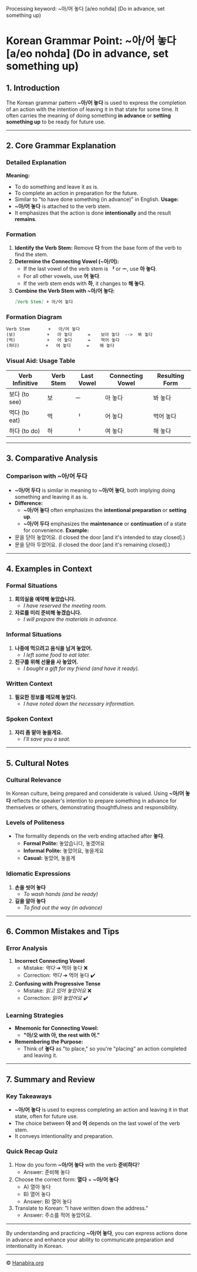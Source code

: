 Processing keyword: ~아/어 놓다 [a/eo nohda] (Do in advance, set something up)
# Korean Grammar Point: ~아/어 놓다 [a/eo nohda] (Do in advance, set something up)

## 1. Introduction
The Korean grammar pattern **~아/어 놓다** is used to express the completion of an action with the intention of leaving it in that state for some time. It often carries the meaning of doing something **in advance** or **setting something up** to be ready for future use.

---
## 2. Core Grammar Explanation
### Detailed Explanation
**Meaning:**
- To do something and leave it as is.
- To complete an action in preparation for the future.
- Similar to "to have done something (in advance)" in English.
**Usage:**
- **~아/어 놓다** is attached to the verb stem.
- It emphasizes that the action is done **intentionally** and the result **remains**.
### Formation
1. **Identify the Verb Stem:**
   Remove **다** from the base form of the verb to find the stem.
2. **Determine the Connecting Vowel (~아/어):**
   - If the last vowel of the verb stem is **ᅡ** or **ᅩ**, use **아 놓다**.
   - For all other vowels, use **어 놓다**.
   - If the verb stem ends with **하**, it changes to **해 놓다**.
3. **Combine the Verb Stem with ~아/어 놓다:**
   ```markdown
   [Verb Stem] + 아/어 놓다
   ```
### Formation Diagram
```markdown
Verb Stem       +   아/어 놓다
(보)            +   아 놓다      =    보아 놓다  -->  봐 놓다
(먹)            +   어 놓다      =    먹어 놓다
(하다)          +   여 놓다      =    해 놓다
```
### Visual Aid: Usage Table

| Verb Infinitive | Verb Stem | Last Vowel | Connecting Vowel | Resulting Form   |
|-----------------|------------|------------|------------------|------------------|
| 보다 (to see)   | 보         | ᅩ          | 아 놓다          | 봐 놓다          |
| 먹다 (to eat)   | 먹         | ᅥ          | 어 놓다          | 먹어 놓다        |
| 하다 (to do)    | 하         | ᅡ          | 여 놓다          | 해 놓다          |

---
## 3. Comparative Analysis
### Comparison with ~아/어 두다
- **~아/어 두다** is similar in meaning to **~아/어 놓다**, both implying doing something and leaving it as is.
- **Difference:**
  - **~아/어 놓다** often emphasizes the **intentional preparation** or **setting up**.
  - **~아/어 두다** emphasizes the **maintenance** or **continuation** of a state for convenience.
**Example:**
- 문을 닫아 놓았어요. (I closed the door [and it's intended to stay closed].)
- 문을 닫아 두었어요. (I closed the door [and it's remaining closed].)
---
## 4. Examples in Context
### Formal Situations
1. **회의실을 예약해 놓았습니다.**
   - *I have reserved the meeting room.*
2. **자료를 미리 준비해 놓겠습니다.**
   - *I will prepare the materials in advance.*
### Informal Situations
1. **나중에 먹으려고 음식을 남겨 놓았어.**
   - *I left some food to eat later.*
2. **친구를 위해 선물을 사 놓았어.**
   - *I bought a gift for my friend (and have it ready).*
### Written Context
1. **필요한 정보를 메모해 놓았다.**
   - *I have noted down the necessary information.*
### Spoken Context
1. **자리 좀 맡아 놓을게요.**
   - *I'll save you a seat.*
---
## 5. Cultural Notes
### Cultural Relevance
In Korean culture, being prepared and considerate is valued. Using **~아/어 놓다** reflects the speaker's intention to prepare something in advance for themselves or others, demonstrating thoughtfulness and responsibility.
### Levels of Politeness
- The formality depends on the verb ending attached after **놓다**.
  - **Formal Polite:** 놓았습니다, 놓겠어요
  - **Informal Polite:** 놓았어요, 놓을게요
  - **Casual:** 놓았어, 놓을게
### Idiomatic Expressions
1. **손을 씻어 놓다**
   - *To wash hands (and be ready)*
2. **길을 알아 놓다**
   - *To find out the way (in advance)*
---
## 6. Common Mistakes and Tips
### Error Analysis
1. **Incorrect Connecting Vowel**
   - Mistake: *먹다* ➔ 먹아 놓다 ❌
   - Correction: *먹다* ➔ 먹어 놓다 ✔️
2. **Confusing with Progressive Tense**
   - Mistake: *읽고 있어 놓았어요* ❌
   - Correction: *읽어 놓았어요* ✔️
### Learning Strategies
- **Mnemonic for Connecting Vowel:**
  - **"아/오 with 아, the rest with 어."**
- **Remembering the Purpose:**
  - Think of **놓다** as "to place," so you're "placing" an action completed and leaving it.
---
## 7. Summary and Review
### Key Takeaways
- **~아/어 놓다** is used to express completing an action and leaving it in that state, often for future use.
- The choice between **아** and **어** depends on the last vowel of the verb stem.
- It conveys intentionality and preparation.
### Quick Recap Quiz
1. How do you form **~아/어 놓다** with the verb **준비하다**?
   - Answer: 준비해 놓다
2. Choose the correct form: **열다** + **~아/어 놓다**
   - A) 열아 놓다
   - B) 열어 놓다
   - Answer: B) 열어 놓다
3. Translate to Korean: "I have written down the address."
   - Answer: 주소를 적어 놓았어요.
---
By understanding and practicing **~아/어 놓다**, you can express actions done in advance and enhance your ability to communicate preparation and intentionality in Korean.

---
© [Hanabira.org](https://hanabira.org)
